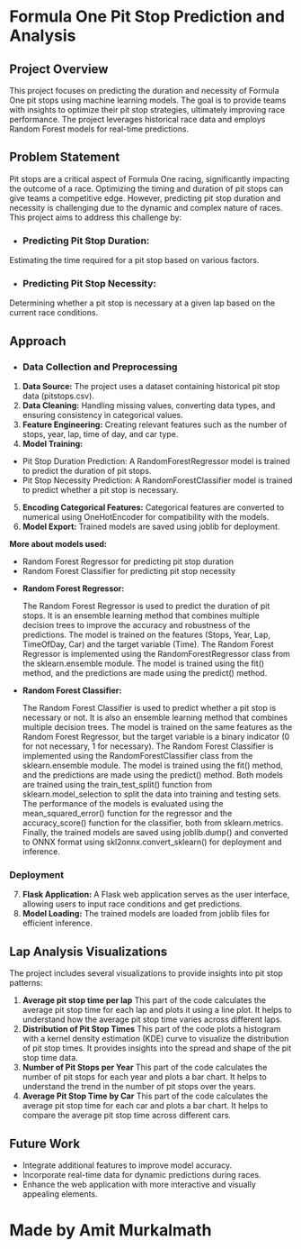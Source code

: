 # Formula One Pit Stop Prediction and Analysis
## Project Overview
This project focuses on predicting the duration and necessity of Formula One pit stops using machine learning models. The goal is to provide teams with insights to optimize their pit stop strategies, ultimately improving race performance. The project leverages historical race data and employs Random Forest models for real-time predictions.

## Problem Statement
Pit stops are a critical aspect of Formula One racing, significantly impacting the outcome of a race. Optimizing the timing and duration of pit stops can give teams a competitive edge. However, predicting pit stop duration and necessity is challenging due to the dynamic and complex nature of races. This project aims to address this challenge by:

* ### Predicting Pit Stop Duration: 
Estimating the time required for a pit stop based on various factors.
- ### Predicting Pit Stop Necessity: 
Determining whether a pit stop is necessary at a given lap based on the current race conditions.

## Approach
* ### Data Collection and Preprocessing
1. **Data Source:** The project uses a dataset containing historical pit stop data (pitstops.csv).
2. **Data Cleaning:** Handling missing values, converting data types, and ensuring consistency in categorical values.
3. **Feature Engineering:** Creating relevant features such as the number of stops, year, lap, time of day, and car type.
4. **Model Training:** 
  - Pit Stop Duration Prediction: A RandomForestRegressor model is trained to predict the duration of pit stops.
  - Pit Stop Necessity Prediction: A RandomForestClassifier model is trained to predict whether a pit stop is necessary.
5. **Encoding Categorical Features:** Categorical features are converted to numerical using OneHotEncoder for compatibility with the models.
6. **Model Export:** Trained models are saved using joblib for deployment.
    
**More about models used:**
+ Random Forest Regressor for predicting pit stop duration
+ Random Forest Classifier for predicting pit stop necessity
* **Random Forest Regressor:**
  
  The Random Forest Regressor is used to predict the duration of pit stops. It is an ensemble learning method that combines multiple decision trees to improve the accuracy and robustness of the predictions. The model is trained on the features (Stops, Year, Lap, TimeOfDay, Car) and the target variable (Time).
  The Random Forest Regressor is implemented using the RandomForestRegressor class from the sklearn.ensemble module. The model is trained using the fit() method, and the predictions are made using the predict() method.
- **Random Forest Classifier:**
  
  The Random Forest Classifier is used to predict whether a pit stop is necessary or not. It is also an ensemble learning method that combines multiple decision trees. The model is trained on the same features as the Random Forest Regressor, but the target variable is a binary indicator (0 for not necessary, 1 for necessary).
  The Random Forest Classifier is implemented using the RandomForestClassifier class from the sklearn.ensemble module. The model is trained using the fit() method, and the predictions are made using the predict() method.
  Both models are trained using the train_test_split() function from sklearn.model_selection to split the data into training and testing sets. The performance of the models is evaluated using the mean_squared_error() function for the regressor and the accuracy_score() function for the classifier, both from sklearn.metrics.
Finally, the trained models are saved using joblib.dump() and converted to ONNX format using skl2onnx.convert_sklearn() for deployment and inference.

### Deployment
7. **Flask Application:** A Flask web application serves as the user interface, allowing users to input race conditions and get predictions.
8. **Model Loading:** The trained models are loaded from joblib files for efficient inference.
## Lap Analysis Visualizations
The project includes several visualizations to provide insights into pit stop patterns:
1. **Average pit stop time per lap**
    This part of the code calculates the average pit stop time for each lap and plots it using a line plot. It helps to understand how the average pit stop time varies across different laps.
2. **Distribution of Pit Stop Times**
    This part of the code plots a histogram with a kernel density estimation (KDE) curve to visualize the distribution of pit stop times. It provides insights into the spread and shape of the pit stop time data.
3. **Number of Pit Stops per Year**
    This part of the code calculates the number of pit stops for each year and plots a bar chart. It helps to understand the trend in the number of pit stops over the years.
4. **Average Pit Stop Time by Car**
    This part of the code calculates the average pit stop time for each car and plots a bar chart. It helps to compare the average pit stop time across different cars.


## Future Work
- Integrate additional features to improve model accuracy.
- Incorporate real-time data for dynamic predictions during races.
- Enhance the web application with more interactive and visually appealing elements.








# Made by Amit Murkalmath

